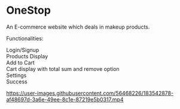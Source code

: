 # OneStop

An E-commerce website which deals in makeup products.

Functionalities:

Login/Signup\
Products Display\
Add to Cart\
Cart display with total sum and remove option\
Settings\
Success



https://user-images.githubusercontent.com/56468226/183542878-af48697d-3a6e-49ee-8c1e-87219e5b0317.mp4

